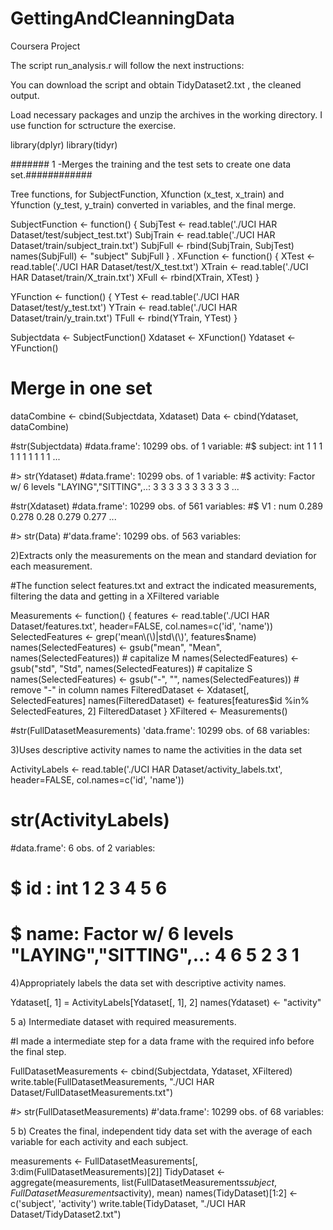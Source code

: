 # GettingAndCleanningData
Coursera Project

The script run_analysis.r will follow the next instructions:

You can download the script and obtain TidyDataset2.txt , the cleaned output.

Load necessary packages and unzip the archives in the working directory. I use function for sctructure the exercise.

library(dplyr)
library(tidyr)


####### 1 -Merges the training and the test sets to create one data set.############

Tree functions, for SubjectFunction, Xfunction (x_test, x_train) and Yfunction (y_test, y_train) converted in variables, and the final merge.

SubjectFunction <- function() {
  SubjTest <- read.table('./UCI HAR Dataset/test/subject_test.txt')
  SubjTrain <- read.table('./UCI HAR Dataset/train/subject_train.txt')
  SubjFull <- rbind(SubjTrain, SubjTest)
  names(SubjFull) <- "subject"
  SubjFull
}
.
XFunction <- function() {
  XTest <- read.table('./UCI HAR Dataset/test/X_test.txt')
  XTrain <- read.table('./UCI HAR Dataset/train/X_train.txt')
  XFull  <- rbind(XTrain, XTest)
}

YFunction <- function() {
  YTest <- read.table('./UCI HAR Dataset/test/y_test.txt')
  YTrain <- read.table('./UCI HAR Dataset/train/y_train.txt')
  TFull  <- rbind(YTrain, YTest)
}

Subjectdata <- SubjectFunction()
Xdataset <- XFunction()
Ydataset <- YFunction()

# Merge in one set
dataCombine <- cbind(Subjectdata, Xdataset)
Data <- cbind(Ydataset, dataCombine) 

#str(Subjectdata)
#data.frame':	10299 obs. of  1 variable:
#$ subject: int  1 1 1 1 1 1 1 1 1 1 ...
 
 #> str(Ydataset)
#data.frame':	10299 obs. of  1 variable:
 #$ activity: Factor w/ 6 levels "LAYING","SITTING",..: 3 3 3 3 3 3 3 3 3 3 ...
 
 #str(Xdataset)
 #data.frame':	10299 obs. of  561 variables:
 #$ V1  : num  0.289 0.278 0.28 0.279 0.277 ...
 
 #> str(Data)
#'data.frame':	10299 obs. of  563 variables:

2)Extracts only the measurements on the mean and standard deviation for each measurement.

#The function select features.txt and extract the indicated measurements, filtering the data and getting in a XFiltered variable

Measurements <- function() {
  features <- read.table('./UCI HAR Dataset/features.txt', header=FALSE, col.names=c('id', 'name'))
  SelectedFeatures <- grep('mean\\(\\)|std\\(\\)', features$name)
  names(SelectedFeatures) <- gsub("mean", "Mean", names(SelectedFeatures)) # capitalize M
  names(SelectedFeatures) <- gsub("std", "Std", names(SelectedFeatures)) # capitalize S
  names(SelectedFeatures) <- gsub("-", "", names(SelectedFeatures)) # remove "-" in column names 
  FilteredDataset <- Xdataset[, SelectedFeatures]
  names(FilteredDataset) <- features[features$id %in% SelectedFeatures, 2]
  FilteredDataset
}
XFiltered <- Measurements()

#str(FullDatasetMeasurements)
'data.frame':	10299 obs. of  68 variables:

3)Uses descriptive activity names to name the activities in the data set

ActivityLabels <- read.table('./UCI HAR Dataset/activity_labels.txt', header=FALSE, col.names=c('id', 'name'))

# str(ActivityLabels)
#data.frame':	6 obs. of  2 variables:
# $ id  : int  1 2 3 4 5 6
# $ name: Factor w/ 6 levels "LAYING","SITTING",..: 4 6 5 2 3 1

4)Appropriately labels the data set with descriptive activity names.

Ydataset[, 1] = ActivityLabels[Ydataset[, 1], 2]
names(Ydataset) <- "activity"

5 a) Intermediate dataset with required measurements.


#I made a intermediate step for a data frame with the required info before the final step.

FullDatasetMeasurements <- cbind(Subjectdata, Ydataset, XFiltered)
write.table(FullDatasetMeasurements, "./UCI HAR Dataset/FullDatasetMeasurements.txt")

#> str(FullDatasetMeasurements)
#'data.frame':	10299 obs. of  68 variables:

5 b) Creates the final, independent tidy data set with the average of each variable for each activity and each subject.

measurements <- FullDatasetMeasurements[, 3:dim(FullDatasetMeasurements)[2]]
TidyDataset <- aggregate(measurements, list(FullDatasetMeasurements$subject, FullDatasetMeasurements$activity), mean)
names(TidyDataset)[1:2] <- c('subject', 'activity')
write.table(TidyDataset, "./UCI HAR Dataset/TidyDataset2.txt")


